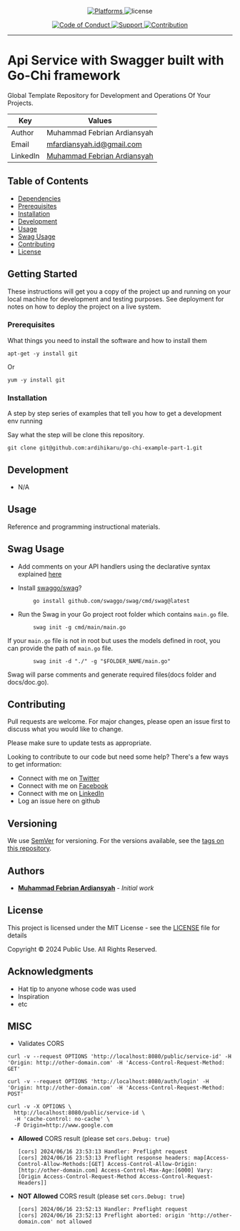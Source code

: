<p align="center">
<a href="#">
<img src="https://img.shields.io/badge/%20Platforms-Windows%20/%20Linux-blue.svg?style=flat-square" alt="Platforms" />
</a>
<img src="https://img.shields.io/badge/%20Licence-MIT-green.svg?style=flat-square" alt="license" />
</p>
<p align="center">
<a href="https://github.com/ardihikaru/go-chi-example-part-1/blob/master/CODE_OF_CONDUCT.md">
<img src="https://img.shields.io/badge/Community-Code%20of%20Conduct-orange.svg?style=flat-squre" alt="Code of Conduct" />
</a>
<a href="https://github.com/ardihikaru/go-chi-example-part-1/blob/master/SUPPORT.md">
<img src="https://img.shields.io/badge/Community-Support-red.svg?style=flat-square" alt="Support" />
</a>
<a href="https://github.com/ardihikaru/go-chi-example-part-1/blob/master/CONTRIBUTING.md">
<img src="https://img.shields.io/badge/%20Community-Contribution-yellow.svg?style=flat-square" alt="Contribution" />
</a>
</p>
<hr>

# Api Service with Swagger built with Go-Chi framework

Global Template Repository for Development and Operations Of Your Projects.

| Key      | Values                                                                                  |
|----------|-----------------------------------------------------------------------------------------|
| Author   | Muhammad Febrian Ardiansyah                                                             |
| Email    | mfardiansyah.id@gmail.com                                                               |
| LinkedIn | [Muhammad Febrian Ardiansyah](https://www.linkedin.com/in/muhammad-febrian-ardiansyah/) |

## Table of Contents

* [Dependencies](#dependencies)
* [Prerequisites](#prerequisites)
* [Installation](#installation)
* [Development](#development)
* [Usage](#usage)
* [Swag Usage](#Swag-Usage)
* [Contributing](#contributing)
* [License](#license)

## Getting Started

These instructions will get you a copy of the project up and running on your local machine for development and testing purposes. See deployment for notes on how to deploy the project on a live system.

### Prerequisites

What things you need to install the software and how to install them

```shell
apt-get -y install git
```

Or

```shell
yum -y install git
```

### Installation

A step by step series of examples that tell you how to get a development env running

Say what the step will be clone this repository.

```shell
git clone git@github.com:ardihikaru/go-chi-example-part-1.git
```

## Development

- N/A

## Usage

Reference and programming instructional materials.

## Swag Usage

- Add comments on your API handlers using the declarative syntax explained [here](https://swaggo.github.io/swaggo.io/declarative_comments_format/)

-  Install [swaggo/swag](https://github.com/swaggo/swag)?

```
        go install github.com/swaggo/swag/cmd/swag@latest
```

- Run the Swag in your Go project root folder which contains `main.go` file.

``` 
        swag init -g cmd/main/main.go
```

If your `main.go` file is not in root but uses the models defined in root, you can provide the path of `main.go` file.

```
        swag init -d "./" -g "$FOLDER_NAME/main.go"
```

Swag will parse comments and generate required files(docs folder and docs/doc.go).

## Contributing

Pull requests are welcome. For major changes, please open an issue first to discuss what you would like to change.

Please make sure to update tests as appropriate.

Looking to contribute to our code but need some help? There's a few ways to get information:

* Connect with me on [Twitter](https://twitter.com/ardikucing)
* Connect with me on [Facebook](https://facebook.com/ardihikaru)
* Connect with me on [LinkedIn](https://linkedin.com/in/muhammad-febrian-ardiansyah)
* Log an issue here on github

## Versioning

We use [SemVer](http://semver.org/) for versioning. For the versions available, see the [tags on this repository](https://github.com/ardihikaru/go-chi-example-part-1/tags).

## Authors

* **[Muhammad Febrian Ardiansyah](https://github.com/ardihikaru)** - *Initial work*

## License

This project is licensed under the MIT License - see the [LICENSE](LICENSE) file for details

<p> Copyright &copy; 2024 Public Use. All Rights Reserved.

## Acknowledgments

* Hat tip to anyone whose code was used
* Inspiration
* etc

## MISC

* Validates CORS
```shell
curl -v --request OPTIONS 'http://localhost:8080/public/service-id' -H 'Origin: http://other-domain.com' -H 'Access-Control-Request-Method: GET'
```
```shell
curl -v --request OPTIONS 'http://localhost:8080/auth/login' -H 'Origin: http://other-domain.com' -H 'Access-Control-Request-Method: POST'
```
```shell
curl -v -X OPTIONS \
  http://localhost:8080/public/service-id \
  -H 'cache-control: no-cache' \
  -F Origin=http://www.google.com
```
  * **Allowed** CORS result (please set `cors.Debug: true`)
    ```shell
    [cors] 2024/06/16 23:53:13 Handler: Preflight request
    [cors] 2024/06/16 23:53:13 Preflight response headers: map[Access-Control-Allow-Methods:[GET] Access-Control-Allow-Origin:[http://other-domain.com] Access-Control-Max-Age:[6000] Vary:[Origin Access-Control-Request-Method Access-Control-Request-Headers]]
    ```
  * **NOT Allowed** CORS result (please set `cors.Debug: true`)
    ```shell
    [cors] 2024/06/16 23:52:13 Handler: Preflight request
    [cors] 2024/06/16 23:52:13 Preflight aborted: origin 'http://other-domain.com' not allowed
    ```
